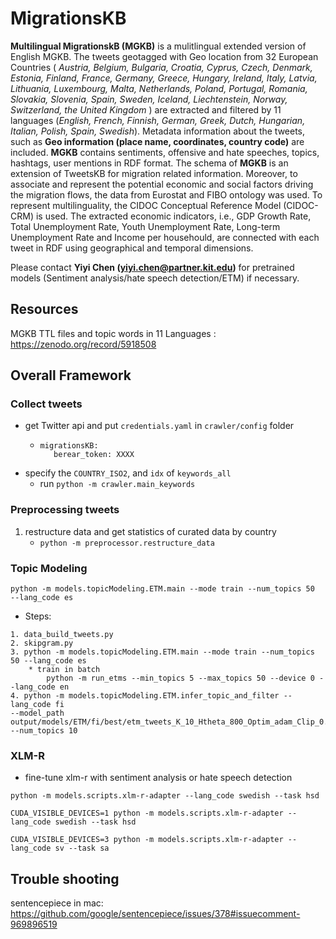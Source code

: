# MigrationsKB
**Multilingual MigrationskB (MGKB)** is a mulitlingual extended version of English MGKB.
The tweets geotagged with Geo location from 32 European Countries
( _Austria, Belgium, Bulgaria, Croatia, Cyprus, Czech, Denmark, Estonia, Finland, France,
Germany, Greece, Hungary, Ireland, Italy, Latvia, Lithuania, Luxembourg, Malta, Netherlands,
Poland, Portugal, Romania, Slovakia, Slovenia, Spain, Sweden, Iceland, Liechtenstein, Norway, 
Switzerland, the United Kingdom_ ) are extracted and filtered by 11 languages
(_English, French, Finnish, German, Greek, Dutch, Hungarian, Italian, Polish, Spain, Swedish_). 
Metadata information about the tweets, such as __Geo information (place name, coordinates, country code)__
 are included. **MGKB**  contains sentiments, offensive and hate speeches, topics, hashtags, user mentions in RDF format.
The schema of **MGKB** is an extension of TweetsKB for migration related information. 
Moreover, to associate and represent the potential economic and social factors driving 
the migration flows, the data from Eurostat  and FIBO ontology was used. To represent 
multilinguality, the CIDOC Conceptual Reference Model (CIDOC-CRM) is used. 
The extracted economic indicators, i.e., GDP Growth Rate, Total Unemployment Rate, 
Youth Unemployment Rate, Long-term Unemployment Rate and Income per househould,
are connected with each tweet in RDF using geographical and temporal dimensions. 


Please contact **Yiyi Chen (yiyi.chen@partner.kit.edu)** for pretrained models (Sentiment analysis/hate speech detection/ETM) if necessary.

 
## Resources

MGKB TTL files and topic words in 11 Languages : https://zenodo.org/record/5918508 


## Overall Framework


### Collect tweets
- get Twitter api and put `credentials.yaml` in `crawler/config` folder
  - ```
    migrationsKB:
       berear_token: XXXX
    ```
- specify the `COUNTRY_ISO2`, and `idx` of `keywords_all`
  - run `python -m crawler.main_keywords`

### Preprocessing tweets

1. restructure data and get statistics of curated data by country
    - `python -m preprocessor.restructure_data`

### Topic Modeling

`
python -m models.topicModeling.ETM.main --mode train --num_topics 50  --lang_code es
`

* Steps:

```
1. data_build_tweets.py
2. skipgram.py
3. python -m models.topicModeling.ETM.main --mode train --num_topics 50 --lang_code es
    * train in batch
        python -m run_etms --min_topics 5 --max_topics 50 --device 0 --lang_code en
4. python -m models.topicModeling.ETM.infer_topic_and_filter --lang_code fi 
--model_path output/models/ETM/fi/best/etm_tweets_K_10_Htheta_800_Optim_adam_Clip_0.0_ThetaAct_relu_Lr_0.005_Bsz_1000_RhoSize_300_trainEmbeddings_0_val_loss_6.446055066569226e+18_epoch_188 
--num_topics 10
```


### XLM-R

* fine-tune xlm-r with sentiment analysis or hate speech detection
```
python -m models.scripts.xlm-r-adapter --lang_code swedish --task hsd
```

`
CUDA_VISIBLE_DEVICES=1 python -m models.scripts.xlm-r-adapter --lang_code swedish --task hsd
`

`
CUDA_VISIBLE_DEVICES=3 python -m models.scripts.xlm-r-adapter --lang_code sv --task sa
`


## Trouble shooting
sentencepiece in mac:
https://github.com/google/sentencepiece/issues/378#issuecomment-969896519

